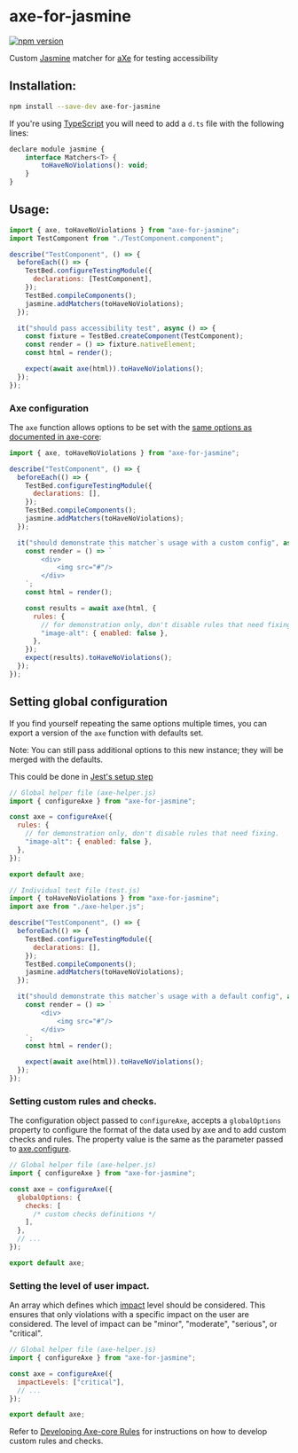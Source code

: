 # axe-for-jasmine

[![npm version](https://img.shields.io/npm/v/axe-for-jasmine.svg)](https://www.npmjs.com/package/axe-for-jasmine)

Custom [Jasmine](https://jasmine.github.io/) matcher for [aXe](https://github.com/dequelabs/axe-core) for testing accessibility

## Installation:

```bash
npm install --save-dev axe-for-jasmine
```

If you're using [TypeScript](https://www.typescriptlang.org/) you will need to add a `d.ts` file with the following lines:

```javascript
declare module jasmine {
    interface Matchers<T> {
        toHaveNoViolations(): void;
    }
}
```

## Usage:

```javascript
import { axe, toHaveNoViolations } from "axe-for-jasmine";
import TestComponent from "./TestComponent.component";

describe("TestComponent", () => {
  beforeEach(() => {
    TestBed.configureTestingModule({
      declarations: [TestComponent],
    });
    TestBed.compileComponents();
    jasmine.addMatchers(toHaveNoViolations);
  });

  it("should pass accessibility test", async () => {
    const fixture = TestBed.createComponent(TestComponent);
    const render = () => fixture.nativeElement;
    const html = render();

    expect(await axe(html)).toHaveNoViolations();
  });
});
```

### Axe configuration

The `axe` function allows options to be set with the [same options as documented in axe-core](https://github.com/dequelabs/axe-core/blob/master/doc/API.md#options-parameter):

```javascript
import { axe, toHaveNoViolations } from "axe-for-jasmine";

describe("TestComponent", () => {
  beforeEach(() => {
    TestBed.configureTestingModule({
      declarations: [],
    });
    TestBed.compileComponents();
    jasmine.addMatchers(toHaveNoViolations);
  });

  it("should demonstrate this matcher`s usage with a custom config", async () => {
    const render = () => `
        <div>
            <img src="#"/>
        </div>
    `;
    const html = render();

    const results = await axe(html, {
      rules: {
        // for demonstration only, don't disable rules that need fixing.
        "image-alt": { enabled: false },
      },
    });
    expect(results).toHaveNoViolations();
  });
});
```

## Setting global configuration

If you find yourself repeating the same options multiple times, you can export a version of the `axe` function with defaults set.

Note: You can still pass additional options to this new instance; they will be merged with the defaults.

This could be done in [Jest's setup step](https://jestjs.io/docs/en/setup-teardown)

```javascript
// Global helper file (axe-helper.js)
import { configureAxe } from "axe-for-jasmine";

const axe = configureAxe({
  rules: {
    // for demonstration only, don't disable rules that need fixing.
    "image-alt": { enabled: false },
  },
});

export default axe;
```

```javascript
// Individual test file (test.js)
import { toHaveNoViolations } from "axe-for-jasmine";
import axe from "./axe-helper.js";

describe("TestComponent", () => {
  beforeEach(() => {
    TestBed.configureTestingModule({
      declarations: [],
    });
    TestBed.compileComponents();
    jasmine.addMatchers(toHaveNoViolations);
  });

  it("should demonstrate this matcher`s usage with a default config", async () => {
    const render = () => `
        <div>
            <img src="#"/>
        </div>
    `;
    const html = render();

    expect(await axe(html)).toHaveNoViolations();
  });
});
```

### Setting custom rules and checks.

The configuration object passed to `configureAxe`, accepts a `globalOptions` property to configure the format of the data used by axe and to add custom checks and rules. The property value is the same as the parameter passed to [axe.configure](https://github.com/dequelabs/axe-core/blob/master/doc/API.md#parameters-1).

```javascript
// Global helper file (axe-helper.js)
import { configureAxe } from "axe-for-jasmine";

const axe = configureAxe({
  globalOptions: {
    checks: [
      /* custom checks definitions */
    ],
  },
  // ...
});

export default axe;
```

### Setting the level of user impact.

An array which defines which [impact](https://github.com/dequelabs/axe-core/blob/develop/doc/rule-descriptions.md) level should be considered. This ensures that only violations with a specific impact on the user are considered. The level of impact can be "minor", "moderate", "serious", or "critical".

```javascript
// Global helper file (axe-helper.js)
import { configureAxe } from "axe-for-jasmine";

const axe = configureAxe({
  impactLevels: ["critical"],
  // ...
});

export default axe;
```

Refer to [Developing Axe-core Rules](https://github.com/dequelabs/axe-core/blob/master/doc/rule-development.md) for instructions on how to develop custom rules and checks.
